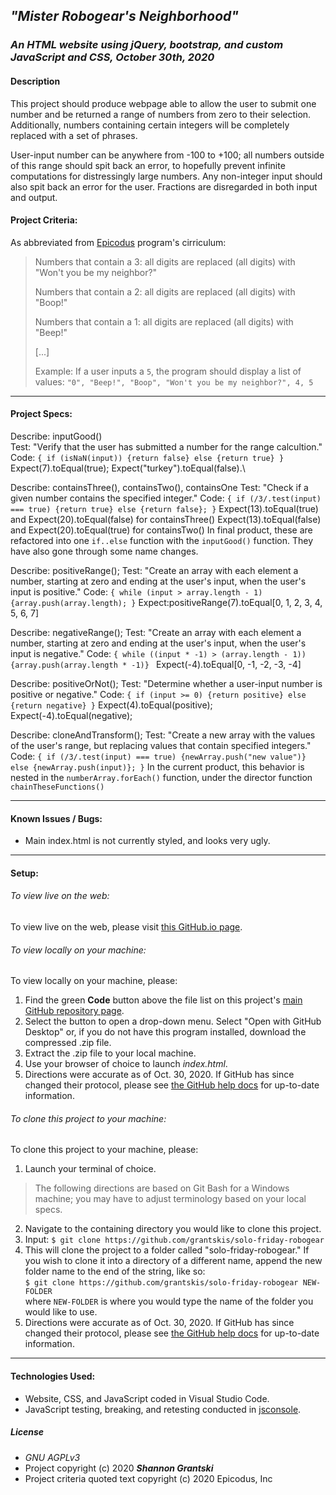 ## _"Mister Robogear's Neighborhood"_  

### _An HTML website using jQuery, bootstrap, and custom JavaScript and CSS, October 30th, 2020_  

#### Description  

This project should produce webpage able to allow the user to submit one number and be returned a range of numbers from zero to their selection. Additionally, numbers containing certain integers will be completely replaced with a set of phrases.  

User-input number can be anywhere from -100 to +100; all numbers outside of this range should spit back an error, to hopefully prevent infinite computations for distressingly large numbers. Any non-integer input should also spit back an error for the user. Fractions are disregarded in both input and output. 

#### Project Criteria:  

As abbreviated from [Epicodus](https://epicodus.com) program's cirriculum:  

> Numbers that contain a 3: all digits are replaced (all digits) with "Won't you be my neighbor?"  
> 
> Numbers that contain a 2: all digits are replaced (all digits) with "Boop!"  
> 
> Numbers that contain a 1: all digits are replaced (all digits) with "Beep!"  
> 
> \[...\]
> 
>  Example: If a user inputs a `5`, the program should display a list of values: `"0", "Beep!", "Boop", "Won't you be my neighbor?", 4, 5`  

-------------------------------

#### Project Specs:  

Describe: inputGood()\
Test: "Verify that the user has submitted a number for the range calcultion."\
Code: `{ if (isNaN(input)) {return false} else {return true} }`\
Expect(7).toEqual(true); Expect("turkey").toEqual(false).\

Describe: containsThree(), containsTwo(), containsOne
Test: "Check if a given number contains the specified integer."
Code: `{ if (/3/.test(input) === true) {return true} else {return false}; }`
Expect(13).toEqual(true) and Expect(20).toEqual(false) for containsThree()
Expect(13).toEqual(false) and Expect(20).toEqual(true) for containsTwo() 
    In final product, these are refactored into one `if..else` function with the `inputGood()` function. They have also gone through some name changes.

Describe: positiveRange();
Test: "Create an array with each element a number, starting at zero and ending at the user's input, when the user's input is positive."
Code: `{ while (input > array.length - 1) {array.push(array.length); }`
Expect:positiveRange(7).toEqual[0, 1, 2, 3, 4, 5, 6, 7]

Describe: negativeRange();
Test: "Create an array with each element a number, starting at zero and ending at the user's input, when the user's input is negative."
Code: `{ while ((input * -1) > (array.length - 1)) {array.push(array.length * -1)} `
Expect(-4).toEqual[0, -1, -2, -3, -4]

Describe: positiveOrNot();
Test: "Determine whether a user-input number is positive or negative."
Code: `{ if (input >= 0) {return positive} else {return negative} }`
Expect(4).toEqual(positive); Expect(-4).toEqual(negative);

Describe: cloneAndTransform();
Test: "Create a new array with the values of the user's range, but replacing values that contain specified integers."
Code: `{ if (/3/.test(input) === true) {newArray.push("new value")} else {newArray.push(input)}; }`
    In the current product, this behavior is nested in the `numberArray.forEach()` function, under the director function `chainTheseFunctions()`

-------------------------------

#### Known Issues / Bugs:    
- Main index.html is not currently styled, and looks very ugly.

-------------------------------

#### Setup:  
###### To view live on the web:  
To view live on the web, please visit [this GitHub.io page](https://grantskis.github.io/solo-friday-robogear/).

###### To view locally on your machine:  
To view locally on your machine, please:
1. Find the green **Code** button above the file list on this project's [main GitHub repository page](https://grantskis.github.io/solo-friday-robogear).
2. Select the button to open a drop-down menu. Select "Open with GitHub Desktop" or, if you do not have this program installed, download the compressed .zip file.
3. Extract the .zip file to your local machine.
4. Use your browser of choice to launch _index.html_.
5. Directions were accurate as of Oct. 30, 2020. If GitHub has since changed their protocol, please see [the GitHub help docs](https://docs.github.com/en) for up-to-date information.

###### To clone this project to your machine:  
To clone this project to your machine, please:  
1. Launch your terminal of choice. 

> The following directions are based on Git Bash for a Windows machine; you may have to adjust terminology based on your local specs.

2. Navigate to the containing directory you would like to clone this project.
3. Input:
`$ git clone https://github.com/grantskis/solo-friday-robogear`
4. This will clone the project to a folder called "solo-friday-robogear." If you wish to clone it into a directory of a different name, append the new folder name to the end of the string, like so:  
`$ git clone https://github.com/grantskis/solo-friday-robogear NEW-FOLDER`  
where `NEW-FOLDER` is where you would type the name of the folder you would like to use.  
5. Directions were accurate as of Oct. 30, 2020. If GitHub has since changed their protocol, please see [the GitHub help docs](https://docs.github.com/en) for up-to-date information.

-------------------------------

#### Technologies Used:  
- Website, CSS, and JavaScript coded in Visual Studio Code.  
- JavaScript testing, breaking, and retesting conducted in [jsconsole](https://jsconsole.com/).  

##### License
- _GNU AGPLv3_  
- Project copyright (c) 2020 **_Shannon Grantski_**  
- Project criteria quoted text copyright (c) 2020 Epicodus, Inc  